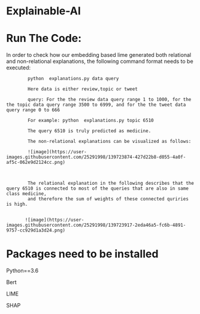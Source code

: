 # Explainable-AI

# Run The Code:

In order to check how our embedding based lime generated both relational and non-relational explanations, the following command format needs to be executed:


            python  explanations.py data query
            
            Here data is either review,topic or tweet
            
            query: For the the review data query range 1 to 1000, for the the topic data query range 3500 to 6999, and for the the tweet data query range 0 to 666
            
            For example: python  explanations.py topic 6510
            
            The query 6510 is truly predicted as medicine.
            
            The non-relational explanations can be visualized as follows:
            
            ![image](https://user-images.githubusercontent.com/25291998/139723874-427d22b8-d055-4a0f-af5c-062e9d2124cc.png)

            
            
            The relational explanation in the following describes that the query 6510 is connected to most of the queries that are also in same class medicine, 
            and therefore the sum of weights of these connected quriries is high.
            
            
           ![image](https://user-images.githubusercontent.com/25291998/139723917-2eda46a5-fc6b-4891-9757-cc929d1a3d24.png)
            
# Packages need to be installed

Python==3.6

Bert

LIME

SHAP
